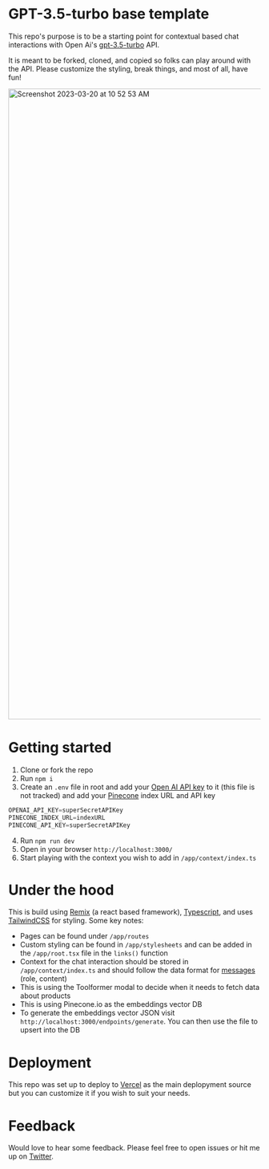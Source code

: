 # GPT-3.5-turbo base template
This repo's purpose is to be a starting point for contextual based chat interactions with Open Ai's [gpt-3.5-turbo](https://platform.openai.com/docs/guides/chat) API.

It is meant to be forked, cloned, and copied so folks can play around with the API. Please customize the styling, break things, and most of all, have fun!

<img width="1257" alt="Screenshot 2023-03-20 at 10 52 53 AM" src="https://user-images.githubusercontent.com/58700044/226378642-8fe10c07-6aed-4c72-a5a3-f66007ffb76a.png">

# Getting started
1. Clone or fork the repo
2. Run `npm i`
3. Create an `.env` file in root and add your [Open AI API key](https://platform.openai.com/account/api-keys) to it (this file is not tracked) and add your [Pinecone](https://pinecone.io) index URL and API key
```javaScript
OPENAI_API_KEY=superSecretAPIKey
PINECONE_INDEX_URL=indexURL
PINECONE_API_KEY=superSecretAPIKey
```
4. Run `npm run dev`
5. Open in your browser `http://localhost:3000/`
6. Start playing with the context you wish to add in `/app/context/index.ts`

# Under the hood
This is build using [Remix](https://remix.run/) (a react based framework), [Typescript](https://www.typescriptlang.org/), and uses [TailwindCSS](https://tailwindcss.com/) for styling. Some key notes:
- Pages can be found under `/app/routes`
- Custom styling can be found in `/app/stylesheets` and can be added in the `/app/root.tsx` file in the `links()` function
- Context for the chat interaction should be stored in `/app/context/index.ts` and should follow the data format for [messages](https://platform.openai.com/docs/guides/chat/introduction) (role, content)
- This is using the Toolformer modal to decide when it needs to fetch data about products
- This is using Pinecone.io as the embeddings vector DB
- To generate the embeddings vector JSON visit `http://localhost:3000/endpoints/generate`. You can then use the file to upsert into the DB

# Deployment
This repo was set up to deploy to [Vercel](https://vercel.com/) as the main deplopyment source but you can customize it if you wish to suit your needs.

# Feedback
Would love to hear some feedback. Please feel free to open issues or hit me up on [Twitter](https://twitter.com/JoshSanger_eth).
